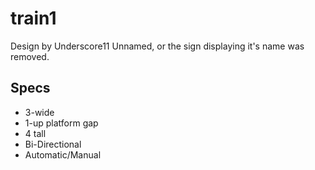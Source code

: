 # train1
Design by Underscore11
Unnamed, or the sign displaying it's name was removed.
## Specs
* 3-wide
* 1-up platform gap
* 4 tall
* Bi-Directional
* Automatic/Manual
